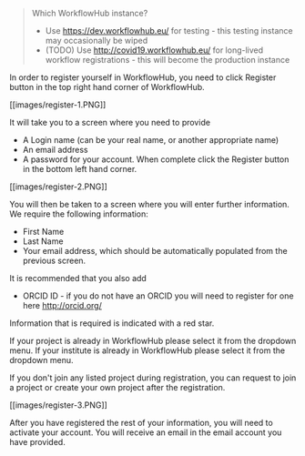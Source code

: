 > Which WorkflowHub instance?
> * Use <https://dev.workflowhub.eu/> for testing - this testing instance may occasionally be wiped
> * (TODO) Use <http://covid19.workflowhub.eu/> for long-lived workflow registrations - this will become the production instance

In order to register yourself in WorkflowHub, you need to click Register button in the top right hand corner of WorkflowHub.

[[images/register-1.PNG]]

It will take you to a screen where you need to provide

* A Login name (can be your real name, or another appropriate name)
* An email address
* A password for your account. When complete click the Register button in the bottom left hand corner.

[[images/register-2.PNG]]

You will then be taken to a screen where you will enter further information. We require the following information:

* First Name
* Last Name
* Your email address, which should be automatically populated from the previous screen.

It is recommended that you also add

* ORCID ID - if you do not have an ORCID you will need to register for one here http://orcid.org/

Information that is required is indicated with a red star.

If your project is already in WorkflowHub please select it from the dropdown menu. If your institute is already in WorkflowHub please select it from the dropdown menu.

If you don't join any listed project during registration, you can request to join a project or create your own project after the registration.  

[[images/register-3.PNG]]

After you have registered the rest of your information, you will need to activate your account. You will receive an email in the email account you have provided.